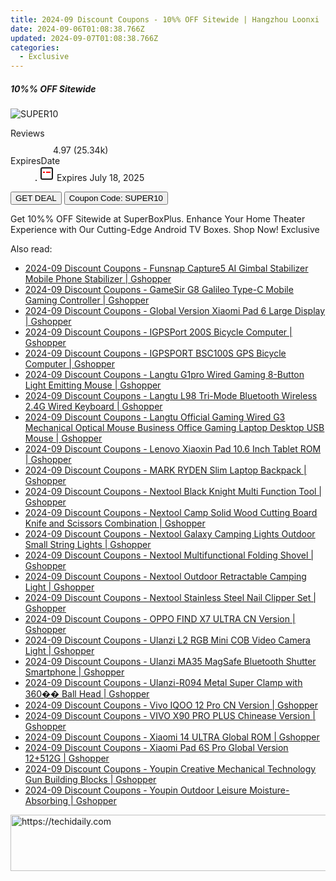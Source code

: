 ```yaml
---
title: 2024-09 Discount Coupons - 10%% OFF Sitewide | Hangzhou Loonxi
date: 2024-09-06T01:08:38.766Z
updated: 2024-09-07T01:08:38.766Z
categories:
  - Exclusive
---
```



<div class="max-w-4xl mx-auto grid grid-cols-1 lg:max-w-5xl lg:gap-x-20 lg:grid-cols-2">
  <div class="relative p-3 col-start-1 row-start-1 flex flex-col-reverse rounded-lg bg-gradient-to-t from-black/75 via-black/0 sm:bg-none sm:row-start-2 sm:p-0 lg:row-start-1">
    <h5 class="mt-1 text-lg font-semibold text-white sm:text-slate-900 md:text-2xl dark:sm:text-white">10%% OFF Sitewide</h5>
  </div>
  
  <div class="col-start-1 col-end-3 row-start-1 grid gap-4 sm:mb-6 sm:grid-cols-4 lg:col-start-2 lg:row-span-6 lg:row-end-6 lg:mb-0 lg:gap-6">
      <img src="&quot;&quot;" onClick="javascript:window.open(decodeURIComponent('%22https%3A%2F%2Fwww.shareasale.com%2Fu.cfm%3Fd%3D1117607%26m%3D155620%26u%3D4338022%22'), '_blank');void(0);" alt="SUPER10" class="h-60 w-full rounded-lg object-cover sm:col-span-2 sm:h-52 lg:col-span-full" loading="lazy" />
    
  </div>
  <dl class="row-start-2 mt-4 flex items-center text-xs font-medium sm:row-start-3 sm:mt-1 md:mt-2.5 lg:row-start-2">
    <dt class="sr-only">Reviews</dt>
    <dd class="flex items-center text-indigo-600 dark:text-indigo-400">
      <svg width="24" height="24" fill="none" aria-hidden="true" class="mr-1 stroke-current dark:stroke-indigo-500">
        <path d="m12 5 2 5h5l-4 4 2.103 5L12 16l-5.103 3L9 14l-4-4h5l2-5Z" stroke-width="2" stroke-linecap="round" stroke-linejoin="round" />
      </svg>
      <span>4.97 <span class="font-normal text-slate-400">(25.34k)</span></span>
    </dd>
    <dt class="sr-only">ExpiresDate</dt>
    <dd class="flex items-center">
      <svg width="2" height="2" aria-hidden="true" fill="currentColor" class="mx-3 text-slate-300">
        <circle cx="1" cy="1" r="1" />
      </svg>
      <svg width="24" height="24" viewBox="0 0 24 24" fill="none" stroke="currentColor" stroke-width="2">
        <rect x="3" y="3" width="18" height="18" rx="2" fill="#fff" />
        <path d="M6 10L18 10" stroke="red" stroke-width="2" fill="none" />
        <path d="M10 6L10 18" stroke="#fff" stroke-width="2" fill="none" />
      </svg>
      Expires July 18, 2025    </dd>
  </dl>
  <div class="col-start-1 row-start-3 mt-4 self-center sm:col-start-2 sm:row-span-2 sm:row-start-2 sm:mt-0 lg:col-start-1 lg:row-start-3 lg:row-end-4 lg:mt-6">
    <button type="button" onClick="javascript:window.open(decodeURIComponent('%22https%3A%2F%2Fwww.shareasale.com%2Fu.cfm%3Fd%3D1117607%26m%3D155620%26u%3D4338022%22'), '_blank');void(0);" class="rounded-lg bg-red-600 px-3 py-2 text-sm font-medium leading-6 text-white">GET DEAL</button>
    <button type="button" onClick="javascript:window.open(decodeURIComponent('%22https%3A%2F%2Fwww.shareasale.com%2Fu.cfm%3Fd%3D1117607%26m%3D155620%26u%3D4338022%22'), '_blank');void(0);" class="border-dashed border-2 border-indigo-600 bg-green-100 text-sm leading-6 font-medium py-2 px-3 rounded-lg">Coupon Code: SUPER10</button>
  </div>
  <p class="col-start-1 mt-4 text-sm leading-6 sm:col-span-2 lg:col-span-1 lg:row-start-4 lg:mt-6 dark:text-slate-400">
    Get 10%% OFF Sitewide at SuperBoxPlus. Enhance Your Home Theater Experience with Our Cutting-Edge Android TV Boxes. Shop Now! 
Exclusive  </p>
</div>
<span class="atpl-alsoreadstyle">Also read:</span>
<div><ul>
<li><a href="https://coupons.techidaily.com/coupon-1118083-share-97331-sale/"><u>2024-09 Discount Coupons - Funsnap Capture5 AI Gimbal Stabilizer Mobile Phone Stabilizer | Gshopper</u></a></li>
<li><a href="https://coupons.techidaily.com/coupon-1118087-share-97331-sale/"><u>2024-09 Discount Coupons - GameSir G8 Galileo Type-C Mobile Gaming Controller | Gshopper</u></a></li>
<li><a href="https://coupons.techidaily.com/coupon-1118082-share-97331-sale/"><u>2024-09 Discount Coupons - Global Version Xiaomi Pad 6 Large Display | Gshopper</u></a></li>
<li><a href="https://coupons.techidaily.com/coupon-1118092-share-97331-sale/"><u>2024-09 Discount Coupons - IGPSPort 200S Bicycle Computer | Gshopper</u></a></li>
<li><a href="https://coupons.techidaily.com/coupon-1118091-share-97331-sale/"><u>2024-09 Discount Coupons - IGPSPORT BSC100S GPS Bicycle Computer | Gshopper</u></a></li>
<li><a href="https://coupons.techidaily.com/coupon-1118085-share-97331-sale/"><u>2024-09 Discount Coupons - Langtu G1pro Wired Gaming 8-Button Light Emitting Mouse | Gshopper</u></a></li>
<li><a href="https://coupons.techidaily.com/coupon-1118084-share-97331-sale/"><u>2024-09 Discount Coupons - Langtu L98 Tri-Mode Bluetooth Wireless 2.4G Wired Keyboard | Gshopper</u></a></li>
<li><a href="https://coupons.techidaily.com/coupon-1118086-share-97331-sale/"><u>2024-09 Discount Coupons - Langtu Official Gaming Wired G3 Mechanical Optical Mouse Business Office Gaming Laptop Desktop USB Mouse | Gshopper</u></a></li>
<li><a href="https://coupons.techidaily.com/coupon-1118093-share-97331-sale/"><u>2024-09 Discount Coupons - Lenovo Xiaoxin Pad 10.6 Inch Tablet ROM | Gshopper</u></a></li>
<li><a href="https://coupons.techidaily.com/coupon-1118094-share-97331-sale/"><u>2024-09 Discount Coupons - MARK RYDEN Slim Laptop Backpack | Gshopper</u></a></li>
<li><a href="https://coupons.techidaily.com/coupon-1118102-share-97331-sale/"><u>2024-09 Discount Coupons - Nextool Black Knight Multi Function Tool | Gshopper</u></a></li>
<li><a href="https://coupons.techidaily.com/coupon-1118104-share-97331-sale/"><u>2024-09 Discount Coupons - Nextool Camp Solid Wood Cutting Board Knife and Scissors Combination | Gshopper</u></a></li>
<li><a href="https://coupons.techidaily.com/coupon-1118103-share-97331-sale/"><u>2024-09 Discount Coupons - Nextool Galaxy Camping Lights Outdoor Small String Lights | Gshopper</u></a></li>
<li><a href="https://coupons.techidaily.com/coupon-1118100-share-97331-sale/"><u>2024-09 Discount Coupons - Nextool Multifunctional Folding Shovel | Gshopper</u></a></li>
<li><a href="https://coupons.techidaily.com/coupon-1118099-share-97331-sale/"><u>2024-09 Discount Coupons - Nextool Outdoor Retractable Camping Light | Gshopper</u></a></li>
<li><a href="https://coupons.techidaily.com/coupon-1118101-share-97331-sale/"><u>2024-09 Discount Coupons - Nextool Stainless Steel Nail Clipper Set | Gshopper</u></a></li>
<li><a href="https://coupons.techidaily.com/coupon-1118089-share-97331-sale/"><u>2024-09 Discount Coupons - OPPO FIND X7 ULTRA CN Version | Gshopper</u></a></li>
<li><a href="https://coupons.techidaily.com/coupon-1118081-share-97331-sale/"><u>2024-09 Discount Coupons - Ulanzi L2 RGB Mini COB Video Camera Light | Gshopper</u></a></li>
<li><a href="https://coupons.techidaily.com/coupon-1118080-share-97331-sale/"><u>2024-09 Discount Coupons - Ulanzi MA35 MagSafe Bluetooth Shutter Smartphone | Gshopper</u></a></li>
<li><a href="https://coupons.techidaily.com/coupon-1118079-share-97331-sale/"><u>2024-09 Discount Coupons - Ulanzi-R094 Metal Super Clamp with 360�� Ball Head | Gshopper</u></a></li>
<li><a href="https://coupons.techidaily.com/coupon-1118090-share-97331-sale/"><u>2024-09 Discount Coupons - Vivo IQOO 12 Pro CN Version | Gshopper</u></a></li>
<li><a href="https://coupons.techidaily.com/coupon-1118096-share-97331-sale/"><u>2024-09 Discount Coupons - VIVO X90 PRO PLUS Chinease Version | Gshopper</u></a></li>
<li><a href="https://coupons.techidaily.com/coupon-1118095-share-97331-sale/"><u>2024-09 Discount Coupons - Xiaomi 14 ULTRA Global ROM | Gshopper</u></a></li>
<li><a href="https://coupons.techidaily.com/coupon-1118088-share-97331-sale/"><u>2024-09 Discount Coupons - Xiaomi Pad 6S Pro Global Version 12+512G | Gshopper</u></a></li>
<li><a href="https://coupons.techidaily.com/coupon-1118097-share-97331-sale/"><u>2024-09 Discount Coupons - Youpin Creative Mechanical Technology Gun Building Blocks | Gshopper</u></a></li>
<li><a href="https://coupons.techidaily.com/coupon-1118098-share-97331-sale/"><u>2024-09 Discount Coupons - Youpin Outdoor Leisure Moisture-Absorbing | Gshopper</u></a></li>
</ul></div>

<ins class="adsbygoogle"
      style="display:block"
      data-ad-client="ca-pub-7571918770474297"
      data-ad-slot="8358498916"
      data-ad-format="auto"
      data-full-width-responsive="true"></ins>
<!-- affiliate ads begin -->
<a href="https://25home.pxf.io/c/5597632/2123482/16836" target="_top" id="2123482">
  <img src="//a.impactradius-go.com/display-ad/16836-2123482" border="0" alt="https://techidaily.com" width="728" height="90"/>
</a>
<img height="0" width="0" src="https://25home.pxf.io/i/5597632/2123482/16836" style="position:absolute;visibility:hidden;" border="0" />
<!-- affiliate ads end -->